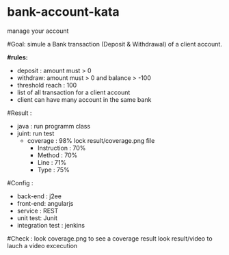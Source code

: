 # bank-account-kata
manage your account

#Goal:
simule a Bank transaction (Deposit & Withdrawal) of a client account.

<b>#rules:</b>
  * deposit : amount must > 0
  * withdraw: amount must > 0 and balance > -100
  * threshold reach : 100
  * list of all transaction for a client account
  * client can have many account in the same bank

#Result :
  * java : run programm class
  * juint: run test
      - coverage : 98% lock result/coverage.png file          
           + Instruction : 70%
           + Method : 70%
           + Line : 71%
           + Type : 75%

#Config :
  * back-end : j2ee
  * front-end: angularjs
  * service  : REST
  * unit test: Junit
  * integration test : jenkins

#Check :
  look coverage.png to see a coverage result
  look result/video to lauch a video excecution
